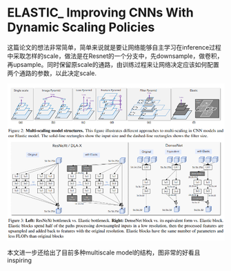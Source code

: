 # ELASTIC_ Improving CNNs With Dynamic Scaling Policies

这篇论文的想法非常简单，简单来说就是要让网络能够自主学习在inference过程中采取怎样的scale，做法是在Resnet的一个分支中，先downsample，做卷积，再upsample。同时保留原scale的通路，由训练过程来让网络决定应该如何配置两个通路的参数，以此决定scale.

![image](res/Elastic.png)

本文进一步还给出了目前多种multiscale model的结构，图非常的好看且inspiring